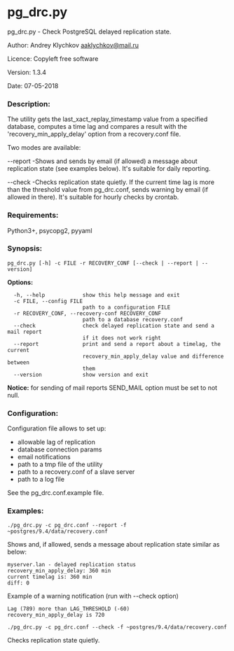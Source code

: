 # pg_drc.py
pg_drc.py - Check PostgreSQL delayed replication state.

Author: Andrey Klychkov aaklychkov@mail.ru

Licence: Copyleft free software

Version: 1.3.4

Date: 07-05-2018

### Description:
The utility gets the last_xact_replay_timestamp value from a specified database,
computes a time lag and compares a result with the 'recovery_min_apply_delay' option
from a recovery.conf file.

Two modes are available:

--report  -Shows and sends by email (if allowed) a message about replication state (see examples below). It's suitable for daily reporting.

--check   -Checks replication state quietly. If the current time lag is more than the threshold value from pg_drc.conf, sends warning by email (if allowed in there). It's suitable for hourly checks by crontab.


### Requirements:

Python3+, psycopg2, pyyaml

### Synopsis:
```
pg_drc.py [-h] -c FILE -r RECOVERY_CONF [--check | --report | --version]
```
**Options:**
```
  -h, --help            show this help message and exit
  -c FILE, --config FILE
                        path to a configuration FILE
  -r RECOVERY_CONF, --recovery-conf RECOVERY_CONF
                        path to a database recovery.conf
  --check               check delayed replication state and send a mail report
                        if it does not work right
  --report              print and send a report about a timelag, the current
                        recovery_min_apply_delay value and difference between
                        them
  --version             show version and exit
```

**Notice:** for sending of mail reports SEND_MAIL option must be set to not null.

### Configuration:

Configuration file allows to set up:
- allowable lag of replication
- database connection params
- email notifications
- path to a tmp file of the utility
- path to a recovery.conf of a slave server
- path to a log file

See the pg_drc.conf.example file.

### Examples:
```
./pg_drc.py -c pg_drc.conf --report -f ~postgres/9.4/data/recovery.conf
```
Shows and, if allowed, sends a message about replication state similar as below:
```
myserver.lan - delayed replication status
recovery_min_apply_delay: 360 min
current timelag is: 360 min
diff: 0
```
Example of a warning notification (run with --check option)
```
Lag (789) more than LAG_THRESHOLD (-60)
recovery_min_apply_delay is 720
```

```
./pg_drc.py -c pg_drc.conf --check -f ~postgres/9.4/data/recovery.conf
```
Checks replication state quietly.
